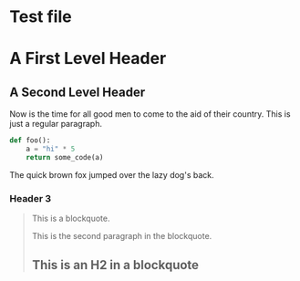 # Test file

A First Level Header
====================

A Second Level Header
---------------------

Now is the time for all good men to come to
the aid of their country. This is just a
regular paragraph.

```python
def foo():
    a = "hi" * 5
    return some_code(a)
```

The quick brown fox jumped over the lazy
dog's back.

### Header 3

> This is a blockquote.
> 
> This is the second paragraph in the blockquote.
>
> ## This is an H2 in a blockquote

